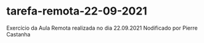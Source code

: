 # tarefa-remota-22-09-2021
Exercício da Aula Remota realizada no dia 22.09.2021
Nodificado por Pierre Castanha
